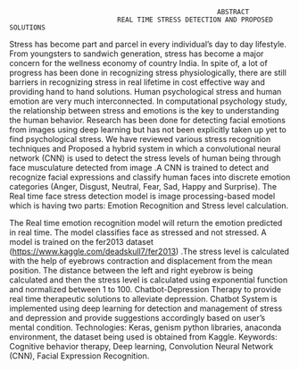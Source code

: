                                                         ABSTRACT
                               REAL TIME STRESS DETECTION AND PROPOSED SOLUTIONS

	                                                                                                               
Stress has become part and parcel in every individual’s day to day lifestyle. From youngsters to sandwich generation, stress has become a major concern for the wellness economy of country India. In spite of, a lot of progress has been done in recognizing stress physiologically, there are still barriers in recognizing stress in real lifetime in cost effective way and providing hand to hand solutions. Human psychological stress and human emotion are very much interconnected. In computational psychology study, the relationship between stress and emotions is the key to understanding the human behavior. Research has been done for detecting facial emotions from images using deep learning but has not been explicitly taken up yet to find psychological stress. We have reviewed various stress recognition techniques and Proposed a hybrid system in which a convolutional neural network (CNN) is used to detect the stress levels of human being through face musculature detected from image .A CNN is trained to detect and recognize facial expressions and classify human faces into discrete emotion categories (Anger, Disgust, Neutral, Fear, Sad, Happy and Surprise). The Real time face stress detection model is image processing-based model which is having two parts: Emotion Recognition and Stress level calculation. 

The Real time emotion recognition model will return the emotion predicted in real time. The model classifies face as stressed and not stressed. A model is trained on the fer2013 dataset (https://www.kaggle.com/deadskull7/fer2013) .The stress level is calculated with the help of eyebrows contraction and displacement from the mean position. The distance between the left and right eyebrow is being calculated and then the stress level is calculated using exponential function and normalized between 1 to 100.
Chatbot-Depression Therapy to provide real time therapeutic solutions to alleviate depression. 
Chatbot System is implemented using deep learning for detection and management of stress and depression and provide suggestions accordingly based on user’s mental condition. Technologies: Keras, genism python libraries, anaconda environment, the dataset being used is obtained from Kaggle.
Keywords: Cognitive behavior therapy, Deep learning, Convolution Neural Network (CNN), Facial Expression Recognition.


